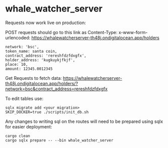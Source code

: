 # whale_watcher_server
Requests now work live on production:

POST requests should go to this link as Content-Type: x-www-form-urlencoded:
https://whalewatcherserver-th48j.ondigitalocean.app/holders
``` 
network: 'bsc',
token_name: santa coin,
contract_address: 'rereshfdzfdxgfx',
holder_address: 'kugkuykjfkjf',
place: 10,
amount: 12345.0012345
```

Get Requests to fetch data:
https://whalewatcherserver-th48j.ondigitalocean.app/holders/?network=bsc&contract_address=rereshfdzfdxgfx

To edit tables use:
```
sqlx migrate add <your migration>
SKIP_DOCKER=true ./scripts/init_db.sh
```

Any changes to writing sql on the routes will need to be prepared using sqlx for easier deployment:
```
cargo clean
cargo sqlx prepare -- --bin whale_watcher_server
```